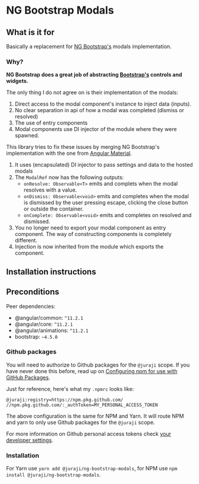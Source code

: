# NG Bootstrap Modals

## What is it for
Basically a replacement for [NG Bootstrap's](https://github.com/ng-bootstrap/ng-bootstrap) modals implementation.

### Why?
__NG Bootstrap does a great job of abstracting [Bootstrap's](https://getbootstrap.com/) controls and widgets.__

The only thing I do not agree on is their implementation of the modals:
1. Direct access to the modal component's instance to inject data (inputs).
2. No clear separation in api of how a modal was completed (dismiss or resolved)
3. The use of entry components
4. Modal components use DI injector of the module where they were spawned.

This library tries to fix these issues by merging NG Bootstrap's implementation with the one from [Angular Material](https://material.angular.io/).
1. It uses (encapsulated) DI injector to pass settings and data to the hosted modals
2. The `ModalRef` now has the following outputs:
    * `onResolve: Observable<T>` emits and complets when the modal resolves with a value.
    * `onDismiss: Observable<void>` emits and completes when the modal is dismissed by the user pressing escape, clicking the close button or outside the container.
    * `onComplete: Observable<void>` emits and completes on resolved and dismissed.
3. You no longer need to export your modal component as entry component. The way of constructing components is completely different.
4. Injection is now inherited from the module which exports the component. 

## Installation instructions

## Preconditions
Peer dependencies:
* @angular/common: `^11.2.1`
* @angular/core: `^11.2.1`
* @angular/animations: `^11.2.1`
* bootstrap: `~4.5.0`

### Github packages
You will need to authorize to Github packages for the `@juraji` scope.
If you have never done this before, read up on [Configuring npm for use with GitHub Packages](https://docs.github.com/en/packages/guides/configuring-npm-for-use-with-github-packages).

Just for reference, here's what my `.npmrc` looks like:
```
@juraji:registry=https://npm.pkg.github.com/
//npm.pkg.github.com/:_authToken=MY_PERSONAL_ACCESS_TOKEN
```
The above configuration is the same for NPM and Yarn.
It will route NPM and yarn to only use Github packages for the `@juraji` scope.

For more information on Github personal access tokens check [your developer settings](https://github.com/settings/tokens).

### Installation

For Yarn use `yarn add @juraji/ng-bootstrap-modals`, for NPM use `npm install @juraji/ng-bootstrap-modals`.
